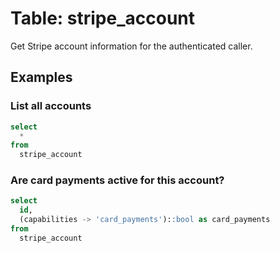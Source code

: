 # Table: stripe_account

Get Stripe account information for the authenticated caller.

## Examples

### List all accounts

```sql
select
  *
from
  stripe_account
```

### Are card payments active for this account?

```sql
select
  id,
  (capabilities -> 'card_payments')::bool as card_payments
from
  stripe_account
```
